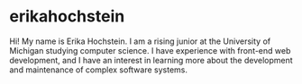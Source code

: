 # erikahochstein
Hi! My name is Erika Hochstein. I am a rising junior at the University of Michigan studying computer science. I have experience with front-end web development, and I have an interest in learning more about the development and maintenance of complex software systems.